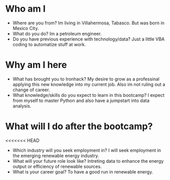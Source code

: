 # Who am I

* Where are you from? Im living in Villahermosa, Tabasco. But was born in Mexico City.
* What do you do? Im a petroleum engineer.
* Do you have previous experience with technology/data? Just a little VBA coding to automatize stuff at work. 

# Why am I here

* What has brought you to Ironhack? My desire to grow as a professinal applying this new knowledge into my current job. Also im not ruling out a change of career.
* What knowledge/skills do you expect to learn in this bootcamp? I expect from myself to master Python and also have a jumpstart into data analysis. 

# What will I do after the bootcamp?

<<<<<<< HEAD
* Which industry will you seek employment in? I will seek employment in the emerging renewable energy industry.
* What will your future role look like? Intreting data to enhance the energy output or efficiency of renewable sources. 
* What is your career goal? To have a good run in renewable energy.
